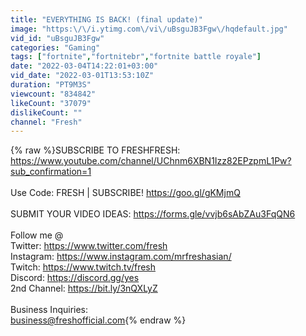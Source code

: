 ```yaml
---
title: "EVERYTHING IS BACK! (final update)"
image: "https:\/\/i.ytimg.com\/vi\/uBsguJB3Fgw\/hqdefault.jpg"
vid_id: "uBsguJB3Fgw"
categories: "Gaming"
tags: ["fortnite","fortnitebr","fortnite battle royale"]
date: "2022-03-04T14:22:01+03:00"
vid_date: "2022-03-01T13:53:10Z"
duration: "PT9M3S"
viewcount: "834842"
likeCount: "37079"
dislikeCount: ""
channel: "Fresh"
---
```

{% raw %}SUBSCRIBE TO FRESHFRESH: <a rel="nofollow" target="blank" href="https://www.youtube.com/channel/UChnm6XBN1Izz82EPzpmL1Pw?sub_confirmation=1">https://www.youtube.com/channel/UChnm6XBN1Izz82EPzpmL1Pw?sub_confirmation=1</a><br /><br />Use Code: FRESH | SUBSCRIBE! <a rel="nofollow" target="blank" href="https://goo.gl/gKMjmQ">https://goo.gl/gKMjmQ</a> <br /><br />SUBMIT YOUR VIDEO IDEAS: <a rel="nofollow" target="blank" href="https://forms.gle/vvjb6sAbZAu3FqQN6">https://forms.gle/vvjb6sAbZAu3FqQN6</a><br /><br />Follow me @<br />Twitter: <a rel="nofollow" target="blank" href="https://www.twitter.com/fresh">https://www.twitter.com/fresh</a><br />Instagram: <a rel="nofollow" target="blank" href="https://www.instagram.com/mrfreshasian/">https://www.instagram.com/mrfreshasian/</a><br />Twitch: <a rel="nofollow" target="blank" href="https://www.twitch.tv/fresh">https://www.twitch.tv/fresh</a><br />Discord: <a rel="nofollow" target="blank" href="https://discord.gg/yes">https://discord.gg/yes</a><br />2nd Channel: <a rel="nofollow" target="blank" href="https://bit.ly/3nQXLyZ">https://bit.ly/3nQXLyZ</a><br /><br />Business Inquiries: <br />business@freshofficial.com{% endraw %}
